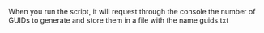 When you run the script, it will request through the console the number of GUIDs to generate and store them in a file with the name guids.txt
